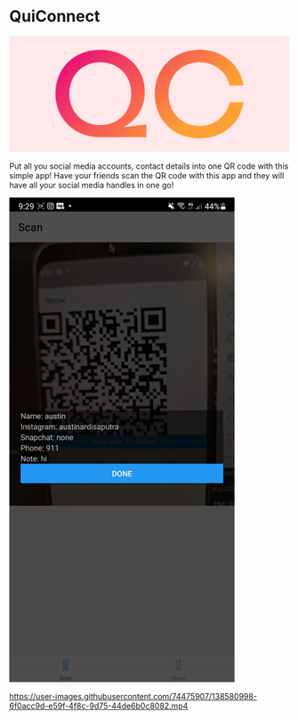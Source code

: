 # QuiConnect

![image](/images/cover.png)

Put all you social media accounts, contact details into one QR code with this simple app!
Have your friends scan the QR code with this app and they will have all your social media handles in one go!

![image](/images/scan_capture.jpg)

https://user-images.githubusercontent.com/74475907/138580998-6f0acc9d-e59f-4f8c-9d75-44de6b0c8082.mp4

